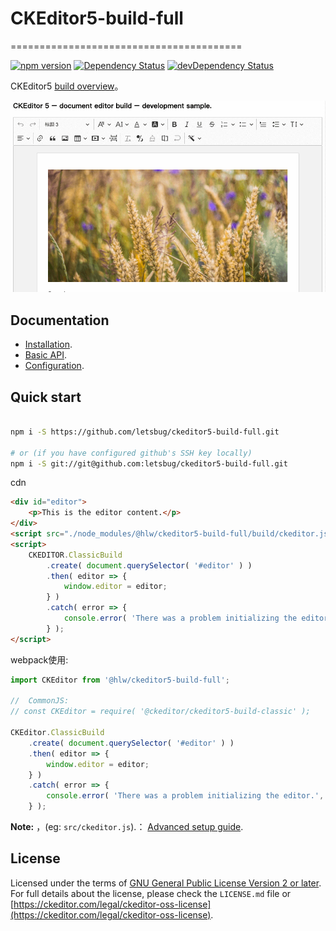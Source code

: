 # CKEditor5-build-full
========================================


[![npm version](https://badge.fury.io/js/%40ckeditor%2Fckeditor5-build-classic.svg)](https://www.npmjs.com/package/@ckeditor/ckeditor5-build-classic)
[![Dependency Status](https://david-dm.org/letsbug/ckeditor5-build-full/status.svg)](https://david-dm.org/letsbug/ckeditor5-build-full)
[![devDependency Status](https://david-dm.org/letsbug/ckeditor5-build-full/dev-status.svg)](https://david-dm.org/letsbug/ckeditor5-build-full?type=dev)

 CKEditor5  [build overview](https://ckeditor.com/docs/ckeditor5/latest/builds/guides/overview.html)。

![CKEditor 5 classic editor build screenshot](./demo.png)

## Documentation

* [Installation](https://ckeditor.com/docs/ckeditor5/latest/builds/guides/integration/installation.html).
* [Basic API](https://ckeditor.com/docs/ckeditor5/latest/builds/guides/integration/basic-api.html).
* [Configuration](https://ckeditor.com/docs/ckeditor5/latest/builds/guides/integration/configuration.html).

## Quick start


```bash

npm i -S https://github.com/letsbug/ckeditor5-build-full.git

# or (if you have configured github's SSH key locally)
npm i -S git://git@github.com:letsbug/ckeditor5-build-full.git
```

cdn

```html
<div id="editor">
	<p>This is the editor content.</p>
</div>
<script src="./node_modules/@hlw/ckeditor5-build-full/build/ckeditor.js"></script>
<script>
	CKEDITOR.ClassicBuild
		.create( document.querySelector( '#editor' ) )
		.then( editor => {
			window.editor = editor;
		} )
		.catch( error => {
			console.error( 'There was a problem initializing the editor.', error );
		} );
</script>
```

webpack使用:

```js
import CKEditor from '@hlw/ckeditor5-build-full';

//  CommonJS:
// const CKEditor = require( '@ckeditor/ckeditor5-build-classic' );

CKEditor.ClassicBuild
	.create( document.querySelector( '#editor' ) )
	.then( editor => {
		window.editor = editor;
	} )
	.catch( error => {
		console.error( 'There was a problem initializing the editor.', error );
	} );
```

**Note:** ，(eg: `src/ckeditor.js`).： [Advanced setup guide](https://ckeditor.com/docs/ckeditor5/latest/builds/guides/integration/advanced-setup.html).

## License

Licensed under the terms of [GNU General Public License Version 2 or later](http://www.gnu.org/licenses/gpl.html). For full details about the license, please check the `LICENSE.md` file or [https://ckeditor.com/legal/ckeditor-oss-license](https://ckeditor.com/legal/ckeditor-oss-license).
